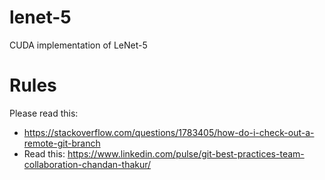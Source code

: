 # lenet-5
CUDA implementation of LeNet-5

# Rules
Please read this: 
- https://stackoverflow.com/questions/1783405/how-do-i-check-out-a-remote-git-branch 
- Read this: https://www.linkedin.com/pulse/git-best-practices-team-collaboration-chandan-thakur/
